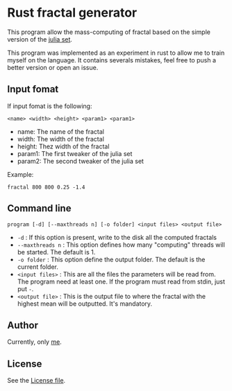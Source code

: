 # Rust fractal generator
This program allow the mass-computing of fractal based on the simple version of the [julia set](https://en.wikipedia.org/wiki/Julia_set). 


This program was implemented as an experiment in rust to allow me to train myself on the language. 
It contains severals mistakes, feel free to push a better version or open an issue.

## Input fomat
If input fomat is the following:
```
<name> <width> <height> <param1> <param1>
```

- name: The name of the fractal
- width: The width of the fractal
- height: Thez width of the fractal
- param1: The first tweaker of the julia set
- param2: The second tweaker of the julia set


Example:
```
fractal 800 800 0.25 -1.4
```


## Command line
```program [-d] [--maxthreads n] [-o folder] <input files> <output file>```
- ```-d``` : If this option is present, write to the disk all the computed fractals
- ```--maxthreads n``` : This option defines how many "computing" threads will be started. The default is 1.
- ```-o folder``` : This option define the output folder. The default is the current folder.
- ```<input files>``` : This are all the files the parameters will be read from. The program need at least one. If the program must read from stdin, just put ```-```.
- ```<output file>``` : This is the output file to where the fractal with the highest mean will be outputted. It's mandatory.

## Author
Currently, only [me](github.com/reirep).

## License
See the [License file](LICENSE.md).
